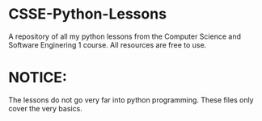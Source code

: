 # CSSE-Python-Lessons
A repository of all my python lessons from the Computer Science and Software Enginering 1 course. All resources are free to use.
# NOTICE:
The lessons do not go very far into python programming. These files only cover the very basics.
